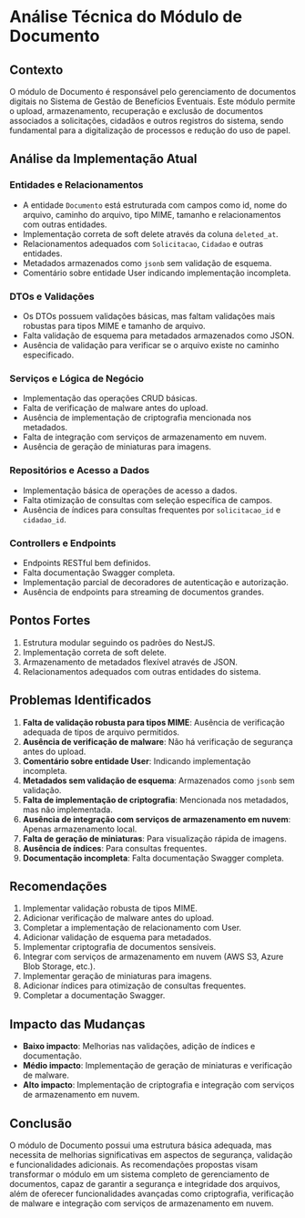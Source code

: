 # Análise Técnica do Módulo de Documento

## Contexto

O módulo de Documento é responsável pelo gerenciamento de documentos digitais no Sistema de Gestão de Benefícios Eventuais. Este módulo permite o upload, armazenamento, recuperação e exclusão de documentos associados a solicitações, cidadãos e outros registros do sistema, sendo fundamental para a digitalização de processos e redução do uso de papel.

## Análise da Implementação Atual

### Entidades e Relacionamentos

- A entidade `Documento` está estruturada com campos como id, nome do arquivo, caminho do arquivo, tipo MIME, tamanho e relacionamentos com outras entidades.
- Implementação correta de soft delete através da coluna `deleted_at`.
- Relacionamentos adequados com `Solicitacao`, `Cidadao` e outras entidades.
- Metadados armazenados como `jsonb` sem validação de esquema.
- Comentário sobre entidade User indicando implementação incompleta.

### DTOs e Validações

- Os DTOs possuem validações básicas, mas faltam validações mais robustas para tipos MIME e tamanho de arquivo.
- Falta validação de esquema para metadados armazenados como JSON.
- Ausência de validação para verificar se o arquivo existe no caminho especificado.

### Serviços e Lógica de Negócio

- Implementação das operações CRUD básicas.
- Falta de verificação de malware antes do upload.
- Ausência de implementação de criptografia mencionada nos metadados.
- Falta de integração com serviços de armazenamento em nuvem.
- Ausência de geração de miniaturas para imagens.

### Repositórios e Acesso a Dados

- Implementação básica de operações de acesso a dados.
- Falta otimização de consultas com seleção específica de campos.
- Ausência de índices para consultas frequentes por `solicitacao_id` e `cidadao_id`.

### Controllers e Endpoints

- Endpoints RESTful bem definidos.
- Falta documentação Swagger completa.
- Implementação parcial de decoradores de autenticação e autorização.
- Ausência de endpoints para streaming de documentos grandes.

## Pontos Fortes

1. Estrutura modular seguindo os padrões do NestJS.
2. Implementação correta de soft delete.
3. Armazenamento de metadados flexível através de JSON.
4. Relacionamentos adequados com outras entidades do sistema.

## Problemas Identificados

1. **Falta de validação robusta para tipos MIME**: Ausência de verificação adequada de tipos de arquivo permitidos.
2. **Ausência de verificação de malware**: Não há verificação de segurança antes do upload.
3. **Comentário sobre entidade User**: Indicando implementação incompleta.
4. **Metadados sem validação de esquema**: Armazenados como `jsonb` sem validação.
5. **Falta de implementação de criptografia**: Mencionada nos metadados, mas não implementada.
6. **Ausência de integração com serviços de armazenamento em nuvem**: Apenas armazenamento local.
7. **Falta de geração de miniaturas**: Para visualização rápida de imagens.
8. **Ausência de índices**: Para consultas frequentes.
9. **Documentação incompleta**: Falta documentação Swagger completa.

## Recomendações

1. Implementar validação robusta de tipos MIME.
2. Adicionar verificação de malware antes do upload.
3. Completar a implementação de relacionamento com User.
4. Adicionar validação de esquema para metadados.
5. Implementar criptografia de documentos sensíveis.
6. Integrar com serviços de armazenamento em nuvem (AWS S3, Azure Blob Storage, etc.).
7. Implementar geração de miniaturas para imagens.
8. Adicionar índices para otimização de consultas frequentes.
9. Completar a documentação Swagger.

## Impacto das Mudanças

- **Baixo impacto**: Melhorias nas validações, adição de índices e documentação.
- **Médio impacto**: Implementação de geração de miniaturas e verificação de malware.
- **Alto impacto**: Implementação de criptografia e integração com serviços de armazenamento em nuvem.

## Conclusão

O módulo de Documento possui uma estrutura básica adequada, mas necessita de melhorias significativas em aspectos de segurança, validação e funcionalidades adicionais. As recomendações propostas visam transformar o módulo em um sistema completo de gerenciamento de documentos, capaz de garantir a segurança e integridade dos arquivos, além de oferecer funcionalidades avançadas como criptografia, verificação de malware e integração com serviços de armazenamento em nuvem.
